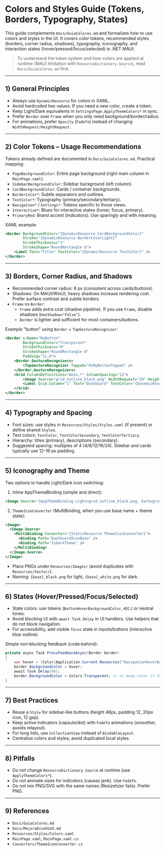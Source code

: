 # Colors and Styles Guide (Tokens, Borders, Typography, States)

This guide complements `Docs/GuiaColores.md` and formalizes how to use colors and styles in the UI. It covers color tokens, recommended styles (borders, corner radius, shadows), typography, iconography, and interaction states (hover/pressed/focus/selected) in .NET MAUI.

> To understand the token system and how colors are applied at runtime (MAUI limitation with `ResourceDictionary.Source`), read `Docs/GuiaColores.md` first.

---

## 1) General Principles

- Always use `DynamicResource` for colors in XAML.
- Avoid hardcoded hex values. If you need a new color, create a token.
- Keep Light/Dark equivalents in `SettingsPage.ApplyThemeColors*` in sync.
- Prefer `Border` over `Frame` when you only need background/border/radius.
- For animations, prefer `Opacity` (`FadeTo`) instead of changing `WidthRequest/HeightRequest`.

---

## 2) Color Tokens – Usage Recommendations

Tokens already defined are documented in `Docs/GuiaColores.md`. Practical mapping:

- `PageBackgroundColor`: Entire page background (right main column in `MainPage.xaml`).
- `SidebarBackgroundColor`: Sidebar background (left column).
- `CardBackgroundColor`: Cards / container backgrounds.
- `BorderColor*`: Subtle separators and outlines.
- `TextColor*`: Typography (primary/secondary/tertiary).
- `Navigation*` / `Settings*`: Tokens specific to those views.
- `Interactive*`: Blues for interactive states (hover, focus, primary).
- `PrimaryRed`: Brand accent (indicators). Use sparingly and with meaning.

XAML example:
```xml
<Border BackgroundColor="{DynamicResource CardBackgroundColor}"
        Stroke="{DynamicResource BorderColorLight}"
        StrokeThickness="1"
        StrokeShape="RoundRectangle 8">
    <Label Text="Title" TextColor="{DynamicResource TextColor}" />
</Border>
```

---

## 3) Borders, Corner Radius, and Shadows

- Recommended corner radius: 8 px (consistent across cards/buttons).
- Shadows: On MAUI/WinUI, heavy shadows increase rendering cost. Prefer surface contrast and subtle borders.
- `Frame` vs `Border`:
  - `Frame` adds extra cost (shadow pipeline). If you use `Frame`, disable shadows (`HasShadow="False"`).
  - `Border` is lighter and sufficient for most containers/buttons.

Example "button" using `Border` + `TapGestureRecognizer`:
```xml
<Border x:Name="MyButton"
        BackgroundColor="Transparent"
        StrokeThickness="0"
        StrokeShape="RoundRectangle 8"
        Padding="12,8">
    <Border.GestureRecognizers>
        <TapGestureRecognizer Tapped="OnMyButtonTapped" />
    </Border.GestureRecognizers>
    <Grid ColumnDefinitions="Auto,*" ColumnSpacing="12">
        <Image Source="grid_outline_black.png" WidthRequest="20" HeightRequest="20"/>
        <Label Grid.Column="1" Text="Dashboard" TextColor="{DynamicResource TextColor}" />
    </Grid>
</Border>
```

---

## 4) Typography and Spacing

- Font sizes: use styles in `Resources/Styles/Styles.xaml` (if present) or define shared `Style`s.
- Text colors: `TextColor`, `TextColorSecondary`, `TextColorTertiary`.
- Hierarchy: titles (primary), descriptions (secondary).
- Suggested spacing: multiples of 4 (4/8/12/16/24). Sidebar and cards typically use 12–16 px padding.

---

## 5) Iconography and Theme

Two options to handle Light/Dark icon switching:

1) Inline AppThemeBinding (simple and direct):
```xml
<Image Source="{AppThemeBinding Light=grid_outline_black.png, Dark=grid_outline_white.png}" />
```

2) `ThemeIconConverter` (MultiBinding, when you use base name + theme state):
```xml
<Image>
  <Image.Source>
    <MultiBinding Converter="{StaticResource ThemeIconConverter}">
      <Binding Path="DashboardIconBase" />
      <Binding Path="IsDarkTheme" />
    </MultiBinding>
  </Image.Source>
</Image>
```

- Place PNGs under `Resources/Images/` (avoid duplicates with `Resources/Vector/`).
- Naming: `{base}_black.png` for light, `{base}_white.png` for dark.

---

## 6) States (Hover/Pressed/Focus/Selected)

- State colors: use tokens (`ButtonHoverBackgroundColor`, etc.) or neutral tones.
- Avoid blocking UI with `await Task.Delay` in UI handlers. Use helpers that do not block navigation.
- For accessibility, add visible `focus` state in inputs/buttons (interactive blue outline).

Simple non‑blocking feedback (code‑behind):
```csharp
private async Task PressFeedbackAsync(Border border)
{
    var hover = (Color)Application.Current.Resources["NavigationHoverBackgroundColor"];
    border.BackgroundColor = hover;
    await Task.Delay(80);
    border.BackgroundColor = Colors.Transparent; // or keep color if the item remains active
}
```

---

## 7) Best Practices

- Reuse a `Style` for sidebar‑like buttons (height 48px, padding 12, 20px icon, 12 gap).
- Keep active indicators (capsule/dot) with `FadeTo` animations (smoother, avoids relayout).
- For long lists, use `CollectionView` instead of `BindableLayout`.
- Centralize colors and styles; avoid duplicated local styles.

---

## 8) Pitfalls

- Do not change `ResourceDictionary.Source` at runtime (use `ApplyThemeColors*`).
- Do not animate sizes for indicators (causes jank). Use `FadeTo`.
- Do not mix PNG/SVG with the same names (Resizetizer fails). Prefer PNG.

---

## 9) References

- `Docs/GuiaColores.md`
- `Docs/MejoraDiseñoUI.md`
- `Resources/Styles/Colors.xaml`
- `MainPage.xaml`, `MainPage.xaml.cs`
- `Converters/ThemeIconConverter.cs`
